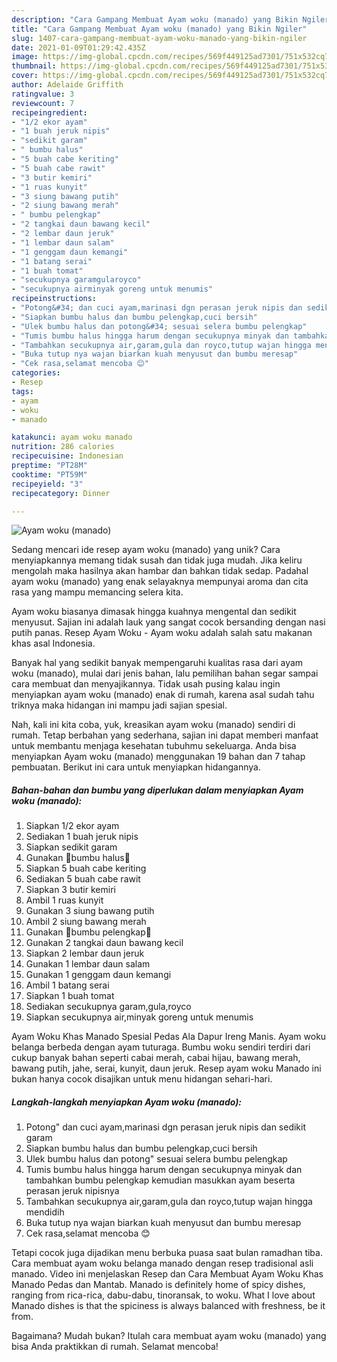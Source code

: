 ```yaml
---
description: "Cara Gampang Membuat Ayam woku (manado) yang Bikin Ngiler"
title: "Cara Gampang Membuat Ayam woku (manado) yang Bikin Ngiler"
slug: 1407-cara-gampang-membuat-ayam-woku-manado-yang-bikin-ngiler
date: 2021-01-09T01:29:42.435Z
image: https://img-global.cpcdn.com/recipes/569f449125ad7301/751x532cq70/ayam-woku-manado-foto-resep-utama.jpg
thumbnail: https://img-global.cpcdn.com/recipes/569f449125ad7301/751x532cq70/ayam-woku-manado-foto-resep-utama.jpg
cover: https://img-global.cpcdn.com/recipes/569f449125ad7301/751x532cq70/ayam-woku-manado-foto-resep-utama.jpg
author: Adelaide Griffith
ratingvalue: 3
reviewcount: 7
recipeingredient:
- "1/2 ekor ayam"
- "1 buah jeruk nipis"
- "sedikit garam"
- " bumbu halus"
- "5 buah cabe keriting"
- "5 buah cabe rawit"
- "3 butir kemiri"
- "1 ruas kunyit"
- "3 siung bawang putih"
- "2 siung bawang merah"
- " bumbu pelengkap"
- "2 tangkai daun bawang kecil"
- "2 lembar daun jeruk"
- "1 lembar daun salam"
- "1 genggam daun kemangi"
- "1 batang serai"
- "1 buah tomat"
- "secukupnya garamgularoyco"
- "secukupnya airminyak goreng untuk menumis"
recipeinstructions:
- "Potong&#34; dan cuci ayam,marinasi dgn perasan jeruk nipis dan sedikit garam"
- "Siapkan bumbu halus dan bumbu pelengkap,cuci bersih"
- "Ulek bumbu halus dan potong&#34; sesuai selera bumbu pelengkap"
- "Tumis bumbu halus hingga harum dengan secukupnya minyak dan tambahkan bumbu pelengkap kemudian masukkan ayam beserta perasan jeruk nipisnya"
- "Tambahkan secukupnya air,garam,gula dan royco,tutup wajan hingga mendidih"
- "Buka tutup nya wajan biarkan kuah menyusut dan bumbu meresap"
- "Cek rasa,selamat mencoba 😊"
categories:
- Resep
tags:
- ayam
- woku
- manado

katakunci: ayam woku manado 
nutrition: 286 calories
recipecuisine: Indonesian
preptime: "PT28M"
cooktime: "PT59M"
recipeyield: "3"
recipecategory: Dinner

---
```



![Ayam woku (manado)](https://img-global.cpcdn.com/recipes/569f449125ad7301/751x532cq70/ayam-woku-manado-foto-resep-utama.jpg)

Sedang mencari ide resep ayam woku (manado) yang unik? Cara menyiapkannya memang tidak susah dan tidak juga mudah. Jika keliru mengolah maka hasilnya akan hambar dan bahkan tidak sedap. Padahal ayam woku (manado) yang enak selayaknya mempunyai aroma dan cita rasa yang mampu memancing selera kita.

Ayam woku biasanya dimasak hingga kuahnya mengental dan sedikit menyusut. Sajian ini adalah lauk yang sangat cocok bersanding dengan nasi putih panas. Resep Ayam Woku - Ayam woku adalah salah satu makanan khas asal Indonesia.

Banyak hal yang sedikit banyak mempengaruhi kualitas rasa dari ayam woku (manado), mulai dari jenis bahan, lalu pemilihan bahan segar sampai cara membuat dan menyajikannya. Tidak usah pusing kalau ingin menyiapkan ayam woku (manado) enak di rumah, karena asal sudah tahu triknya maka hidangan ini mampu jadi sajian spesial.


Nah, kali ini kita coba, yuk, kreasikan ayam woku (manado) sendiri di rumah. Tetap berbahan yang sederhana, sajian ini dapat memberi manfaat untuk membantu menjaga kesehatan tubuhmu sekeluarga. Anda bisa menyiapkan Ayam woku (manado) menggunakan 19 bahan dan 7 tahap pembuatan. Berikut ini cara untuk menyiapkan hidangannya.

<!--inarticleads1-->

##### Bahan-bahan dan bumbu yang diperlukan dalam menyiapkan Ayam woku (manado):

1. Siapkan 1/2 ekor ayam
1. Sediakan 1 buah jeruk nipis
1. Siapkan sedikit garam
1. Gunakan  🎀bumbu halus🎀
1. Siapkan 5 buah cabe keriting
1. Sediakan 5 buah cabe rawit
1. Siapkan 3 butir kemiri
1. Ambil 1 ruas kunyit
1. Gunakan 3 siung bawang putih
1. Ambil 2 siung bawang merah
1. Gunakan  🎀bumbu pelengkap🎀
1. Gunakan 2 tangkai daun bawang kecil
1. Siapkan 2 lembar daun jeruk
1. Gunakan 1 lembar daun salam
1. Gunakan 1 genggam daun kemangi
1. Ambil 1 batang serai
1. Siapkan 1 buah tomat
1. Sediakan secukupnya garam,gula,royco
1. Siapkan secukupnya air,minyak goreng untuk menumis


Ayam Woku Khas Manado Spesial Pedas Ala Dapur Ireng Manis. Ayam woku belanga berbeda dengan ayam tuturaga. Bumbu woku sendiri terdiri dari cukup banyak bahan seperti cabai merah, cabai hijau, bawang merah, bawang putih, jahe, serai, kunyit, daun jeruk. Resep ayam woku Manado ini bukan hanya cocok disajikan untuk menu hidangan sehari-hari. 

<!--inarticleads2-->

##### Langkah-langkah menyiapkan Ayam woku (manado):

1. Potong&#34; dan cuci ayam,marinasi dgn perasan jeruk nipis dan sedikit garam
1. Siapkan bumbu halus dan bumbu pelengkap,cuci bersih
1. Ulek bumbu halus dan potong&#34; sesuai selera bumbu pelengkap
1. Tumis bumbu halus hingga harum dengan secukupnya minyak dan tambahkan bumbu pelengkap kemudian masukkan ayam beserta perasan jeruk nipisnya
1. Tambahkan secukupnya air,garam,gula dan royco,tutup wajan hingga mendidih
1. Buka tutup nya wajan biarkan kuah menyusut dan bumbu meresap
1. Cek rasa,selamat mencoba 😊


Tetapi cocok juga dijadikan menu berbuka puasa saat bulan ramadhan tiba. Cara membuat ayam woku belanga manado dengan resep tradisional asli manado. Video ini menjelaskan Resep dan Cara Membuat Ayam Woku Khas Manado Pedas dan Mantab. Manado is definitely home of spicy dishes, ranging from rica-rica, dabu-dabu, tinoransak, to woku. What I love about Manado dishes is that the spiciness is always balanced with freshness, be it from. 

Bagaimana? Mudah bukan? Itulah cara membuat ayam woku (manado) yang bisa Anda praktikkan di rumah. Selamat mencoba!

